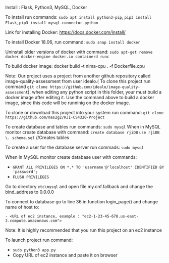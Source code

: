 Install : Flask, Python3, MySQL, Docker

To install run commands: ```sudo apt install python3-pip```,
			 ```pip3 install Flask```,
			 ```pip3 install mysql-connector-python```

Link for installing Docker: https://docs.docker.com/install/

To install Docker 18.06, run command: ```sudo snap install docker```

Uninstall older versions of docker with command: ```sudo apt-get remove docker docker-engine docker.io containerd runc```

To build docker image: docker build -t nima-cpu . -f Dockerfile.cpu

Note: Our project uses a project from another github repository called image-quality-assessment from user idealo.(
To clone this project run command ```git clone https://github.com/idealo/image-quality-assessment```), when editing any python script in this folder, your must build a docker image after editing it. 
Use the command above to build a docker image, since this code will be runninig on the docker image.

To clone or download this project into your system run command:
			 ```git clone https://github.com/mas2g2/RJI-CS4320-Project```

To create database and tables run commands:
	```sudo mysql```
When in MySQL monitor create database with command:
	```create database rjiDB```
	```use rjiDB```
	```\. schema.sql``` //Creates tables

To create a user for the database server run commads:
	```sudo mysql```

When in MySQL monitor create database user with commands:

- ```GRANT ALL PRIVILEGES ON *.* TO 'username'@'localhost' IDENTIFIED BY 'password';```
- ```FLUSH PRIVILEGES```

Go to directory ```etc\mysql``` and open file my.cnf.fallback and change the bind_address to 0.0.0.0

To connect to database go to line 36 in function login_page() and change name of host to:

	- <URL of ec2 instance, example : "ec2-1-23-45-678.us-east-2.compute.amazonaws.com">

Note: It is highly recommended that you run this project on an ec2 instance

To launch project run command: 

- ```sudo python3 app.py```
- Copy URL of ec2 instance and paste it on browser
